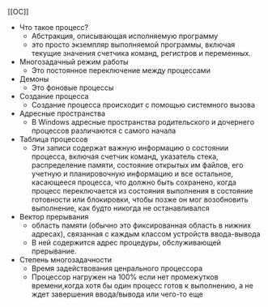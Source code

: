 [[OC]]
- Что такое процесс?
	- Абстракция, описывающая исполняемую программу
	- это просто экземпляр выполняемой программы, включая текущие значения счетчика команд, регистров и переменных.
- Многозадачный режим работы
	- Это постоянное переключение между процессами
- Демоны
	- Это фоновые процессы
- Создание процесса
	- Создание процесса происходит с помощью системного вызова
- Адресные пространства
	- В Windows адресные пространства родительского и дочернего процессов различаются с самого начала
- Таблица процессов
	- Эти записи содержат важную информацию о состоянии процесса, включая счетчик команд, указатель стека, распределение памяти, состояние открытых им файлов, его учетную и планировочную информацию и все остальное, касающееся процесса, что должно быть сохранено, когда процесс переключается из состояния выполнения в состояние готовности или блокировки, чтобы позже он мог возобновить выполнение, как будто никогда не останавливался
- Вектор прерывания
	- область памяти (обычно это фиксированная область в нижних адресах), связанная с каждым классом устройств ввода-вывода
	- В ней содержится адрес процедуры, обслуживающей прерывание.
- Степень многозадачности
	- Время задействования ценрального процессора
	- Процессор нагружен на 100% если нет промежутков времени,когда хотя бы один процесс готов к выполнению, а не ждет завершения ввода/вывода или чего-то еще